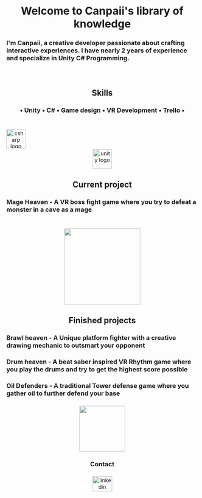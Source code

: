 <br clear="both">

<h1 align="center">Welcome to Canpaii's library of knowledge</h1>

###

<h3 align="left">I'm Canpaii, a creative developer passionate about crafting interactive experiences. I have nearly 2 years of experience and specialize in Unity C# Programming.</h3>

###

<br clear="both">

<h2 align="center">Skills</h2>

###

<h3 align="center">• Unity • C# • Game design • VR Development • Trello •</h3>

###

<br clear="both">

<div align="center">
  <img src="https://cdn.jsdelivr.net/gh/devicons/devicon/icons/csharp/csharp-original.svg" height="50" alt="csharp logo"  />
  <img width="450" />
  <img src="https://cdn.jsdelivr.net/gh/devicons/devicon/icons/unity/unity-original.svg" height="50" alt="unity logo"  />
</div>

###

<h2 align="center">Current project</h2>

###

<h3 align="left">Mage Heaven - A VR boss fight game where you try to defeat a monster in a cave as a mage</h3>

###

<br clear="both">

<div align="center">
  <img height="200" src="https://media.tenor.com/FB6gN5IuKREAAAAi/silly-magnemite.gif"  />
</div>

###

<h2 align="center">Finished projects</h2>

###

<h3 align="left">Brawl heaven - A Unique platform fighter with a creative drawing mechanic to outsmart your opponent</h3>

###

<h3 align="left">Drum heaven - A beat saber inspired VR Rhythm game where you play the drums and try to get the highest score possible</h3>

###

<h3 align="left">Oil Defenders - A traditional Tower defense game where you gather oil to further defend your base</h3>

###

<div align="center">
  <img height="120" src="https://media.tenor.com/nC8W7eyDFmUAAAAi/mini-impact-miniimpact.gif"  />
</div>

###

<h3 align="center">Contact</h3>

###

<div align="center">
  <a href="https://www.linkedin.com/in/can-silay-42434b2b8/" target="_blank">
    <img src="https://raw.githubusercontent.com/maurodesouza/profile-readme-generator/master/src/assets/icons/social/linkedin/default.svg" width="52" height="40" alt="linkedin logo"  />
  </a>
</div>

###
